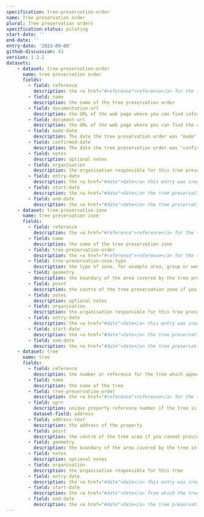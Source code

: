```yaml
---
specification: tree-preservation-order
name: Tree preservation order
plural: Tree preservation orders
specification-status: piloting
start-date: ''
end-date: ''
entry-date: '2023-09-08'
github-discussion: 43
version: 1.2.2
datasets:
    - dataset: tree-preservation-order
      name: tree preservation order
      fields:
        - field: reference
          description: the <a href="#reference">reference</a> for the tree preservation order
        - field: name
          description: the name of the tree preservation order
        - field: documentation-url
          description: the URL of the web page where you can find information about the tree preservation order
        - field: document-url
          description: the URL of the web page where you can find the document for the tree preservation order
        - field: made-date
          description: The date the tree preservation order was "made"
        - field: confirmed-date
          description: The date the tree preservation order was "confirmed"
        - field: notes
          description: optional notes
        - field: organisation
          description: the organisation responsible for this tree preservation order
        - field: entry-date
          description: the <a href="#date">date</a> this entry was created or amended
        - field: start-date
          description: the <a href="#date">date</a> the tree preservation order came into force
        - field: end-date
          description: the <a href="#date">date</a> the tree preservation order ended or leave blank if the zone is still active
    - dataset: tree-preservation-zone
      name: tree preservation zone
      fields:
        - field: reference
          description: the <a href="#reference">reference</a> for the tree preservation zone
        - field: name
          description: the name of the tree preservation zone
        - field: tree-preservation-order
          description: the <a href="#reference">reference</a> for the tree preservation order
        - field: tree-preservation-zone-type
          description: the type of zone, for example area, group or woodland
        - field: geometry
          description: the boundary of the area covered by the tree preservation zone in WKT format 
        - field: point
          description: the centre of the tree preservation zone if you cannot provide the full geometry
        - field: notes
          description: optional notes
        - field: organisation
          description: the organisation responsible for this tree preservation order
        - field: entry-date
          description: the <a href="#date">date</a> this entry was created or amended
        - field: start-date
          description: the <a href="#date">date</a> the tree preservation zone came into force
        - field: end-date
          description: the <a href="#date">date</a> the tree preservation zone ended or leave blank if the zone is still active
    - dataset: tree
      name: tree
      fields:
        - field: reference
          description: the number or reference for the tree which appears in the preservation order
        - field: name
          description: the name of the tree
        - field: tree-preservation-order
          description: the <a href="#reference">reference</a> for the tree preservation order
        - field: uprn
          description: unique property reference number if the tree is located on an addressable property
          dataset-field: address
        - field: address-text
          description: the address of the property
        - field: point
          description: the centre of the tree area if you cannot provide the full geometry
        - field: geometry
          description: the boundary of the area covered by the tree in WKT format 
        - field: notes
          description: optional notes
        - field: organisation
          description: the organisation responsible for this tree 
        - field: entry-date
          description: the <a href="#date">date</a> this entry was created or amended
        - field: start-date
          description: the <a href="#date">date</a> from which the tree preservation order affects the tree
        - field: end-date
          description: the <a href="#date">date</a> the tree preservation order no longer affects the tree, or leave blank if the tree is still under the order
---
```

